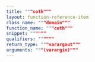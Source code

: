 ```yaml
---
title: """coth"""
layout: function-reference-item
class_name: """domain"""
function_name: """coth"""
snippet: """"""
qualifiers: """"""
return_type: """varargout"""
arguments: """(varargin)"""
---
```


